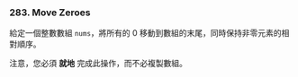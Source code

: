 ### 283. Move Zeroes

給定一個整數數組 `nums`，將所有的 0 移動到數組的末尾，同時保持非零元素的相對順序。

注意，您必須 **就地** 完成此操作，而不必複製數組。

